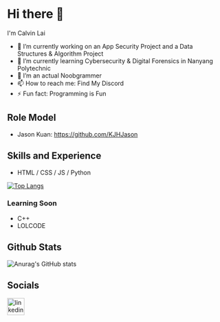 # Hi there 👋

I'm Calvin Lai

- 🔭 I’m currently working on an App Security Project and a Data Structures & Algorithm Project
- 🌱 I’m currently learning Cybersecurity & Digital Forensics in Nanyang Polytechnic
- 🤔 I’m an actual Noobgrammer
- 📫 How to reach me: Find My Discord
- ⚡ Fun fact: Programming is Fun

## Role Model
- Jason Kuan: https://github.com/KJHJason
<!--
**klevinn/klevinn** is a ✨ _special_ ✨ repository because its `README.md` (this file) appears on your GitHub profile.

Here are some ideas to get you started:

- 🔭 I’m currently working on ...
- 🌱 I’m currently learning ...
- 👯 I’m looking to collaborate on ...
- 🤔 I’m looking for help with ...
- 💬 Ask me about ...
- 📫 How to reach me: ...
- 😄 Pronouns: ...
- ⚡ Fun fact: ...
-->
## Skills and Experience
- HTML / CSS / JS / Python

[![Top Langs](https://github-readme-stats.vercel.app/api/top-langs/?username=klevinn&layout=compact&theme=dark&hide=html)](https://github.com/anuraghazra/github-readme-stats)

### Learning Soon
- C++
- LOLCODE

## Github Stats
![Anurag's GitHub stats](https://github-readme-stats.vercel.app/api?username=klevinn$count_private=true&show_icons=true&theme=gruvbox)

## Socials
[<img src='https://content.linkedin.com/content/dam/me/business/en-us/amp/brand-site/v2/bg/LI-Bug.svg.original.svg' alt='linkedin logo' height='40'>](https://www.linkedin.com/in/calvin-lai-671971225/)
